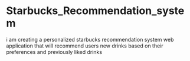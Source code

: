 # Starbucks_Recommendation_system
 i am creating a personalized starbucks recommendation system web application that will recommend users new drinks based on their preferences and previously liked drinks
